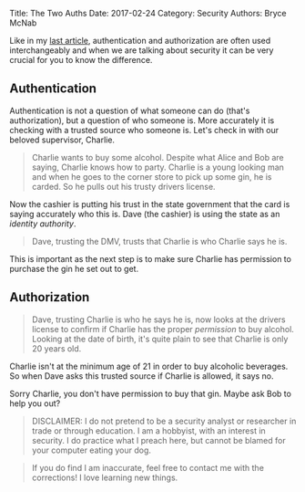 Title: The Two Auths
Date: 2017-02-24
Category: Security
Authors: Bryce McNab

Like in my [last article](http://blog.imnotat.work/security-vs-anonymity.html), authentication and authorization are often used interchangeably and when we are talking about security it can be very crucial for you to know the difference.

## Authentication

Authentication is not a question of what someone can do (that's authorization), but a question of who someone is. More accurately it is checking with a trusted source who someone is. Let's check in with our beloved supervisor, Charlie.

>Charlie wants to buy some alcohol. Despite what Alice and Bob are saying, Charlie knows how to party. Charlie is a young looking man and when he goes to the corner store to pick up some gin, he is carded. So he pulls out his trusty <insert state here> drivers license. 

Now the cashier is putting his trust in the state government that the card is saying accurately who this is. Dave (the cashier) is using the state as an _identity authority_.

>Dave, trusting the <insert state here> DMV, trusts that Charlie is who Charlie says he is.

This is important as the next step is to make sure Charlie has permission to purchase the gin he set out to get.

## Authorization

>Dave, trusting Charlie is who he says he is, now looks at the drivers license to confirm if Charlie has the proper _permission_ to buy alcohol. Looking at the date of birth, it's quite plain to see that Charlie is only 20 years old.

Charlie isn't at the minimum age of 21 in order to buy alcoholic beverages. So when Dave asks this trusted source if Charlie is allowed, it says no.

Sorry Charlie, you don't have permission to buy that gin. Maybe ask Bob to help you out?


>DISCLAIMER: I do not pretend to be a security analyst or researcher in trade or through education. I am a hobbyist, with an interest in security. I do practice what I preach here, but cannot be blamed for your computer eating your dog.

>If you do find I am inaccurate, feel free to contact me with the corrections! I love learning new things.
